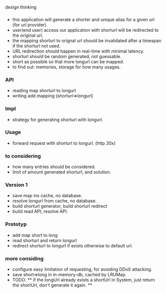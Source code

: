design thinking
###
* this application will generate a shorter and unique alias for a given url (for url provider).
* user(end user) access our application with shorturl will be redirected to the original url.
* the mapping shorturl to orignal url should be invalidated after a timespan if the shorturl not used.
* URL redirection should happen in real-time with minimal latency.
* shorturl should be random generated, not guessable.
* short as possible so that more longurl can be mapped.
* to find out:  memories, storage for how many usages.
### API
* reading map shorturl to longurl
* writing add mapping (shorturl=>longurl)

### Impl
* strategy for generating shorturl with longurl.

### Usage
* forward request with shorturl to longurl. (http 30x)

### to considering
* how many entries should be considered.
* limit of amount generated shorturl, and solution.

### Version 1
* save map ins cache, no database.
* resolve longurl from cache, no database.
* build shorturl generator, build shorturl redirect
* build read API, resolve API.

### Prototyp 
* add map short to long
* read shorturl and return longurl
* redirect shorturl to longurl if exists otherwise to default url.

### more considing
* configure easy limitation of requesting, for avoiding DDoS attacking.
* save short=>long in in-memory-db, cached by LRUMap.
* TODO: 
** if the longUrl already exists a shortUrl in System, just return the shortUrl, don't generate it again.
**  